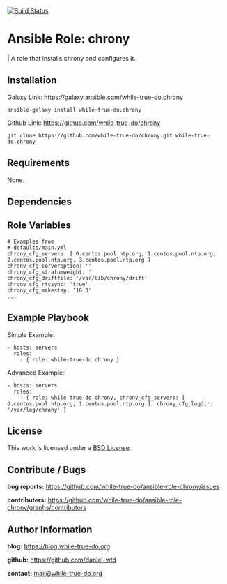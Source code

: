 [![Build Status](https://travis-ci.org/while-true-do/ansible-role-chrony.svg?branch=master)](https://travis-ci.org/while-true-do/ansible-role-chrony)

# Ansible Role: chrony
| A role that installs chrony and configures it.

## Installation

Galaxy Link: <https://galaxy.ansible.com/while-true-do.chrony>

```
ansible-galaxy install while-true-do.chrony
```

Github Link: <https://github.com/while-true-do/chrony>

```
git clone https://github.com/while-true-do/chrony.git while-true-do.chrony
```

## Requirements

None.

## Dependencies

## Role Variables

```
# Examples from
# defaults/main.yml
chrony_cfg_servers: [ 0.centos.pool.ntp.org, 1.centos.pool.ntp.org, 2.centos.pool.ntp.org, 3.centos.pool.ntp.org ]
chrony_cfg_serveroption: ''
chrony_cfg_stratumweight: ''
chrony_cfg_driftfile: '/var/lib/chrony/drift'
chrony_cfg_rtcsync: 'true'
chrony_cfg_makestep: '10 3'
...

```

## Example Playbook

Simple Example:

```
- hosts: servers 
  roles:
    - { role: while-true-do.chrony }
```

Advanced Example:

```
- hosts: servers 
  roles:
    - { role: while-true-do.chrony, chrony_cfg_servers: [ 0.centos.pool.ntp.org, 1.centos.pool.ntp.org ], chrony_cfg_logdir: '/var/log/chrony' }
```

## License

This work is licensed under a [BSD License](https://opensource.org/licenses/BSD-3-Clause).

## Contribute / Bugs

**bug reports:** <https://github.com/while-true-do/ansible-role-chrony/issues>

**contributers:** <https://github.com/while-true-do/ansible-role-chrony/graphs/contributors>

## Author Information

**blog:** <https://blog.while-true-do.org>

**github:** <https://github.com/daniel-wtd>

**contact:** [mail@while-true-do.org](mailto:mail@while-true-do.org)
